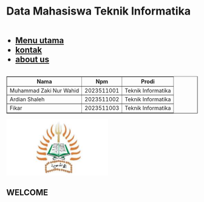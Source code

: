 <html>
<head>
<title> Praktikum Web 1 Teknik informatika 2023511001 </title>
</head>
<link rel="stylesheet" href="style.css">
<body>
<div class="header">
<h1> Data Mahasiswa Teknik Informatika </h1>
</div>

 <div class="row">
<div class="column left">
<ul> <h2 text-align="center"> 
<li><a href="menu.html">Menu utama</a></li>
<li><a href="kontak.html">kontak</a></li>
<li><a href="aboutus.html">about us</a></li>
</h2> </ul>
</div>
<div class="column middle">
<table border="1" align="center" cellpadding="3" cellspacing="3">
         <tr>
             <th>Nama</th>
             <th>Npm</th>
             <th>Prodi</th>
         </tr>
         <tr>
            <td>Muhammad Zaki Nur Wahid</td>
            <td>2023511001</td>
            <td>Teknik Informatika</td>
         </tr>
         <tr>
            <td>Ardian Shaleh</td>
            <td>2023511002</td>
            <td>Teknik Informatika</td>
         </tr>
         <tr>
            <td>Fikar</td>
            <td>2023511003</td>
            <td>Teknik Informatika</td>
         </tr>
</table>
</div>
<div class="column right">
<img src="ikon teknik.jpg" height="150">
</div>
 </div>
<div class="footer">
   <h2> WELCOME </h2>
</div>
 </body>
   </html>
